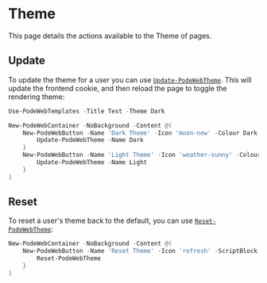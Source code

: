 # Theme

This page details the actions available to the Theme of pages.

## Update

To update the theme for a user you can use [`Update-PodeWebTheme`](../../../Functions/Actions/Update-PodeWebTheme). This will update the frontend cookie, and then reload the page to toggle the rendering theme:

```powershell
Use-PodeWebTemplates -Title Test -Theme Dark

New-PodeWebContainer -NoBackground -Content @(
    New-PodeWebButton -Name 'Dark Theme' -Icon 'moon-new' -Colour Dark -ScriptBlock {
        Update-PodeWebTheme -Name Dark
    }
    New-PodeWebButton -Name 'Light Theme' -Icon 'weather-sunny' -Colour Light -ScriptBlock {
        Update-PodeWebTheme -Name Light
    }
)
```

## Reset

To reset a user's theme back to the default, you can use [`Reset-PodeWebTheme`](../../../Functions/Actions/Reset-PodeWebTheme):

```powershell
New-PodeWebContainer -NoBackground -Content @(
    New-PodeWebButton -Name 'Reset Theme' -Icon 'refresh' -ScriptBlock {
        Reset-PodeWebTheme
    }
)
```
